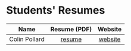 # Students' Resumes

| Name |  Resume (PDF) | Website |
| :-:  |  :-:          | :-:     |
| Colin Pollard | [resume](colin_pollard.pdf) | [website](https://colinpollard.github.io/resume/) |

